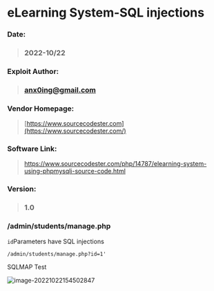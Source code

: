 # eLearning System-SQL injections

### Date: 
> ### 2022-10/22



### Exploit Author:
> ### anx0ing@gmail.com



### Vendor Homepage: 
> [https://www.sourcecodester.com](https://www.sourcecodester.com/)



### Software Link: 
> https://www.sourcecodester.com/php/14787/elearning-system-using-phpmysqli-source-code.html



### Version: 
> ### 1.0



### /admin/students/manage.php
`id`Parameters have SQL injections

```
/admin/students/manage.php?id=1'
```

SQLMAP Test

![image-20221022154502847](https://cdn.jsdelivr.net/gh/beytagh001/blog-img/image-20221022154502847.png)







